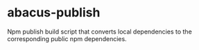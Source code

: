 abacus-publish
===

Npm publish build script that converts local dependencies to the corresponding
public npm dependencies.

